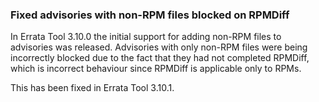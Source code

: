 ### Fixed advisories with non-RPM files blocked on RPMDiff

In Errata Tool 3.10.0 the initial support for adding non-RPM files to
advisories was released. Advisories with only non-RPM files were being
incorrectly blocked due to the fact that they had not completed RPMDiff, which
is incorrect behaviour since RPMDiff is applicable only to RPMs.

This has been fixed in Errata Tool 3.10.1.
